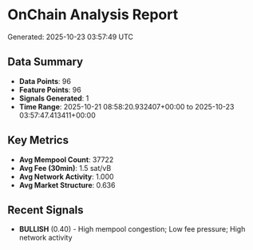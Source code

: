# OnChain Analysis Report
Generated: 2025-10-23 03:57:49 UTC

## Data Summary
- **Data Points**: 96
- **Feature Points**: 96
- **Signals Generated**: 1
- **Time Range**: 2025-10-21 08:58:20.932407+00:00 to 2025-10-23 03:57:47.413411+00:00

## Key Metrics
- **Avg Mempool Count**: 37722
- **Avg Fee (30min)**: 1.5 sat/vB
- **Avg Network Activity**: 1.000
- **Avg Market Structure**: 0.636

## Recent Signals
- **BULLISH** (0.40) - High mempool congestion; Low fee pressure; High network activity
